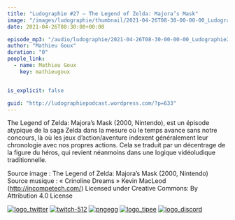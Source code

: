 ```yaml
---
title: "Ludographie #27 – The Legend of Zelda: Majora’s Mask"
image: "/images/ludographie/thumbnail/2021-04-26T08-30-00-00-00_Ludographie27TheLegendofZeldaMajorasMask.jpg"
date: 2021-04-26T08:30:00+00:00

episode_mp3: "/audio/ludographie/2021-04-26T08-30-00-00-00_Ludographie27TheLegendofZeldaMajorasMask.mp3"
author: "Mathieu Goux"
duration: "0"
people_link: 
  - name: Mathieu Goux
    key: mathieugoux


is_explicit: false

guid: "http://ludographiepodcast.wordpress.com/?p=633"
---
```


<PodcastHeader/>

<!-- ECRIRE LA DESCRIPTION DE L'EPISODE SOUS CETTE LIGNE -->
<p>The Legend of Zelda: Majora’s Mask (2000, Nintendo), est un épisode atypique de la saga Zelda dans la mesure où le temps avance sans notre concours, là où les jeux d’action/aventure indexent généralement leur chronologie avec nos propres actions. Cela se traduit par un décentrage de la figure du héros, qui revient néanmoins dans une logique vidéoludique traditionnelle.<br>
</p>
<p></p>
<p><a href="" rel="nofollow"></a></p>
 
<p>Source image : The Legend of Zelda: Majora’s Mask (2000, Nintendo)<br>
Source musique : «&nbsp;Crinoline Dreams&nbsp;» Kevin MacLeod (<a title="http://incompetech.com/" href="http://incompetech.com/" rel="nofollow">http://incompetech.com/</a>) Licensed under Creative Commons: By Attribution 4.0 License</p>


<tr>
<td><a href="https://twitter.com/Gouximan" rel="nofollow"><img src="/resources/ludographie/2021-04-26T08-30-00-00-00_Ludographie27TheLegendofZeldaMajorasMask/logo_twitter-1.png" alt="logo_twitter"></a></td>
<td><a href="https://www.twitch.tv/mathieugoux" rel="nofollow"><img src="/resources/ludographie/2021-04-26T08-30-00-00-00_Ludographie27TheLegendofZeldaMajorasMask/twitch-512-1.png" alt="twitch-512"></a></td>
<td><a href="https://www.youtube.com/user/MattTheFatalifieur/videos" rel="nofollow"><img src="/resources/ludographie/2021-04-26T08-30-00-00-00_Ludographie27TheLegendofZeldaMajorasMask/pngegg.png" alt="pngegg"></a></td>
<td><a href="http://fr.tipeee.com/calvinball" rel="nofollow"><img src="/resources/ludographie/2021-04-26T08-30-00-00-00_Ludographie27TheLegendofZeldaMajorasMask/logo_tipee-1.png" alt="logo_tipee"></a></td>
<td><a href="https://discord.com/invite/4RnA9v7" rel="nofollow"><img src="/resources/ludographie/2021-04-26T08-30-00-00-00_Ludographie27TheLegendofZeldaMajorasMask/logo_discord-1.png" alt="logo_discord"></a></td>
</tr>




